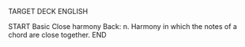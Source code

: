 TARGET DECK
ENGLISH

START
Basic
Close harmony
Back: n. Harmony in which the notes of a chord are close together.
END
